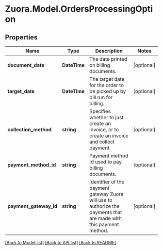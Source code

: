 
# Zuora.Model.OrdersProcessingOption

## Properties

Name | Type | Description | Notes
------------ | ------------- | ------------- | -------------
**document_date** | **DateTime** | The date printed on billing documents. | [optional] 
**target_date** | **DateTime** | The target date for the order to be picked up by bill run for billing. | [optional] 
**collection_method** | **string** | Specifies whether to just create an invoice, or to create an invoice and collect payment. | [optional] 
**payment_method_id** | **string** | Payment method Id used to pay billing documents. | [optional] 
**payment_gateway_id** | **string** | Identifier of the payment gateway Zuora will use to authorize the payments that are made with this payment method. | [optional] 

[[Back to Model list]](../README.md#documentation-for-models)
[[Back to API list]](../README.md#documentation-for-api-endpoints)
[[Back to README]](../README.md)

